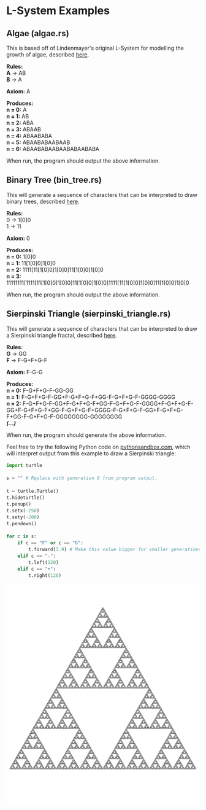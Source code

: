 # L-System Examples

## Algae (algae.rs)
This is based off of Lindenmayer's original L-System for modelling the growth of algae, described [here](https://en.wikipedia.org/wiki/L-system#Example_1:_algae).

**Rules:** \
**A** -> AB \
**B** -> A

**Axiom:** A

**Produces:**\
**n = 0:** A \
**n = 1:** AB \
**n = 2:** ABA \
**n = 3:** ABAAB \
**n = 4:** ABAABABA \
**n = 5:** ABAABABAABAAB \
**n = 6:** ABAABABAABAABABAABABA

When run, the program should output the above information.

## Binary Tree (bin_tree.rs)
This will generate a sequence of characters that can be interpreted to draw binary trees, described [here](https://en.wikipedia.org/wiki/L-system#Example_2:_fractal_(binary)_tree).

**Rules:** \
0 -> 1[0]0 \
1 -> 11

**Axiom:** 0

**Produces:**\
**n = 0:** 1[0]0 \
**n = 1:** 11[1[0]0]1[0]0 \
**n = 2:** 1111[11[1[0]0]1[0]0]11[1[0]0]1[0]0 \
**n = 3:** 11111111[1111[11[1[0]0]1[0]0]11[1[0]0]1[0]0]1111[11[1[0]0]1[0]0]11[1[0]0]1[0]0

When run, the program should output the above information.

## Sierpinski Triangle (sierpinski_triangle.rs)
This will generate a sequence of characters that can be interpreted to draw a Sierpinski triangle fractal, described [here](https://en.wikipedia.org/wiki/L-system#Example_5:_Sierpinski_triangle).

**Rules:** \
**G** -> GG \
**F** -> F-G+F+G-F

**Axiom:** F-G-G

**Produces:** \
**n = 0:** F-G+F+G-F-GG-GG \
**n = 1:** F-G+F+G-F-GG+F-G+F+G-F+GG-F-G+F+G-F-GGGG-GGGG \
**n = 2:** F-G+F+G-F-GG+F-G+F+G-F+GG-F-G+F+G-F-GGGG+F-G+F+G-F-GG+F-G+F+G-F+GG-F-G+F+G-F+GGGG-F-G+F+G-F-GG+F-G+F+G-F+GG-F-G+F+G-F-GGGGGGGG-GGGGGGGG \
***(...)***

When run, the program should generate the above information.

Feel free to try the following Python code on [pythonsandbox.com](https://pythonsandbox.com/turtle), which will interpret output from this example to draw a Sierpinski triangle:
```py
import turtle

s = "" # Replace with generation 6 from program output.

t = turtle.Turtle()
t.hideturtle()
t.penup()
t.setx(-250)
t.sety(-200)
t.pendown()

for c in s:
    if c == "F" or c == "G":
        t.forward(3.9) # Make this value bigger for smaller generations.
    elif c == "-":
        t.left(120)
    elif c == "+":
        t.right(120)
```

![Result](images/sierpinski_triangle_rendered.png)